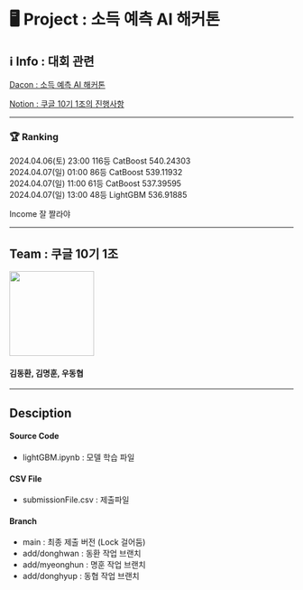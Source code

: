 # 🖥  Project : 소득 예측 AI 해커톤

## ℹ Info : 대회 관련

[Dacon : 소득 예측 AI 해커톤](https://dacon.io/competitions/official/236230/overview/description)

[Notion : 쿠글 10기 1조의 진행사항](https://lemon-paw-6c8.notion.site/EDA-6a386e559814455ba3ca28df096771f8?pvs=4)

---

### 🏆  Ranking

2024.04.06(토) 23:00 116등 CatBoost 540.24303    
2024.04.07(일) 01:00  86등 CatBoost 539.11932  
2024.04.07(일) 11:00  61등 CatBoost 537.39595  
2024.04.07(일) 13:00  48등 LightGBM 536.91885
  
Income 잘 짤라야

---

## Team : 쿠글 10기 1조

<img src="https://github.com/forwarder1121/AI-Income-Prediction-Hackathon/assets/66872094/de024666-95af-48d7-b80e-89e1bc79e02a" width="150" height="150"/>

#### 김동환, 김명훈, 우동협

---

## Desciption

#### Source Code

-   lightGBM.ipynb : 모델 학습 파일


#### CSV File

-   submissionFile.csv : 제출파일

#### Branch

-    main : 최종 제출 버전 (Lock 걸어둠)
-    add/donghwan : 동환 작업 브랜치
-    add/myeonghun : 명훈 작업 브랜치
-    add/donghyup : 동협 작업 브랜치
